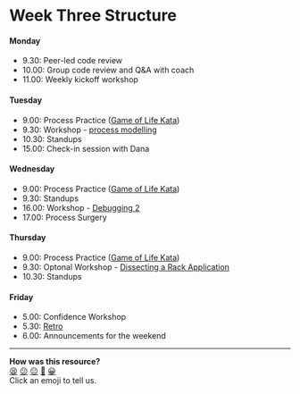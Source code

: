 # Week Three Structure

#### Monday

- 9.30: Peer-led code review
- 10.00: Group code review and Q&A with coach
- 11.00: Weekly kickoff workshop

#### Tuesday
- 9.00: Process Practice ([Game of Life Kata](https://github.com/makersacademy/skills-workshops/tree/master/object_oriented_programming/game_of_life_4_rules))
- 9.30: Workshop - [process modelling](https://github.com/makersacademy/skills-workshops/tree/master/how_the_web_works/process_modelling)
- 10.30: Standups
- 15.00: Check-in session with Dana

#### Wednesday
- 9.00: Process Practice ([Game of Life Kata](https://github.com/makersacademy/skills-workshops/tree/master/object_oriented_programming/game_of_life_4_rules))
- 9.30: Standups
- 16.00: Workshop - [Debugging 2](https://github.com/makersacademy/skills-workshops/tree/master/how_the_web_works/debugging_2)
- 17.00: Process Surgery

#### Thursday
- 9.00: Process Practice ([Game of Life Kata](https://github.com/makersacademy/skills-workshops/tree/master/object_oriented_programming/game_of_life_4_rules))
- 9.30: Optonal Workshop - [Dissecting a Rack Application](https://github.com/makersacademy/skills-workshops/tree/master/how_the_web_works/dissecting-rack-middleware)
- 10.30: Standups

#### Friday
- 5.00: Confidence Workshop
- 5.30: [Retro](https://github.com/makersacademy/course/blob/master/pills/student_retrospective.md)
- 6.00: Announcements for the weekend

<!-- BEGIN GENERATED SECTION DO NOT EDIT -->

---

**How was this resource?**  
[😫](https://airtable.com/shrUJ3t7KLMqVRFKR?prefill_Repository=course&prefill_File=sequence/remote/week03.md&prefill_Sentiment=😫) [😕](https://airtable.com/shrUJ3t7KLMqVRFKR?prefill_Repository=course&prefill_File=sequence/remote/week03.md&prefill_Sentiment=😕) [😐](https://airtable.com/shrUJ3t7KLMqVRFKR?prefill_Repository=course&prefill_File=sequence/remote/week03.md&prefill_Sentiment=😐) [🙂](https://airtable.com/shrUJ3t7KLMqVRFKR?prefill_Repository=course&prefill_File=sequence/remote/week03.md&prefill_Sentiment=🙂) [😀](https://airtable.com/shrUJ3t7KLMqVRFKR?prefill_Repository=course&prefill_File=sequence/remote/week03.md&prefill_Sentiment=😀)  
Click an emoji to tell us.

<!-- END GENERATED SECTION DO NOT EDIT -->
